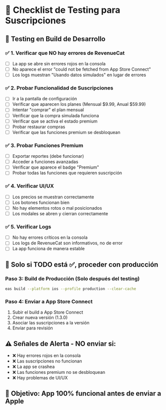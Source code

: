 # 🧪 Checklist de Testing para Suscripciones

## 📱 **Testing en Build de Desarrollo**

### ✅ **1. Verificar que NO hay errores de RevenueCat**
- [ ] La app se abre sin errores rojos en la consola
- [ ] No aparece el error "could not be fetched from App Store Connect"
- [ ] Los logs muestran "Usando datos simulados" en lugar de errores

### ✅ **2. Probar Funcionalidad de Suscripciones**
- [ ] Ir a la pantalla de configuración
- [ ] Verificar que aparecen los planes (Mensual $9.99, Anual $59.99)
- [ ] Intentar "comprar" el plan mensual
- [ ] Verificar que la compra simulada funciona
- [ ] Verificar que se activa el estado premium
- [ ] Probar restaurar compras
- [ ] Verificar que las funciones premium se desbloquean

### ✅ **3. Probar Funciones Premium**
- [ ] Exportar reportes (debe funcionar)
- [ ] Acceder a funciones avanzadas
- [ ] Verificar que aparece el badge "Premium"
- [ ] Probar todas las funciones que requieren suscripción

### ✅ **4. Verificar UI/UX**
- [ ] Los precios se muestran correctamente
- [ ] Los botones funcionan bien
- [ ] No hay elementos rotos o mal posicionados
- [ ] Los modales se abren y cierran correctamente

### ✅ **5. Verificar Logs**
- [ ] No hay errores críticos en la consola
- [ ] Los logs de RevenueCat son informativos, no de error
- [ ] La app funciona de manera estable

## 🚀 **Solo si TODO está ✅, proceder con producción**

### **Paso 3: Build de Producción (Solo después del testing)**
```bash
eas build --platform ios --profile production --clear-cache
```

### **Paso 4: Enviar a App Store Connect**
1. Subir el build a App Store Connect
2. Crear nueva versión (1.3.0)
3. Asociar las suscripciones a la versión
4. Enviar para revisión

## ⚠️ **Señales de Alerta - NO enviar si:**
- ❌ Hay errores rojos en la consola
- ❌ Las suscripciones no funcionan
- ❌ La app se crashea
- ❌ Las funciones premium no se desbloquean
- ❌ Hay problemas de UI/UX

## 🎯 **Objetivo: App 100% funcional antes de enviar a Apple**
